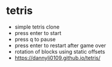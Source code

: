 # tetris
- simple tetris clone
- press enter to start
- press q to pause
- press enter to restart after game over
- rotation of blocks using static offsets
- https://dannyli0109.github.io/tetris/
